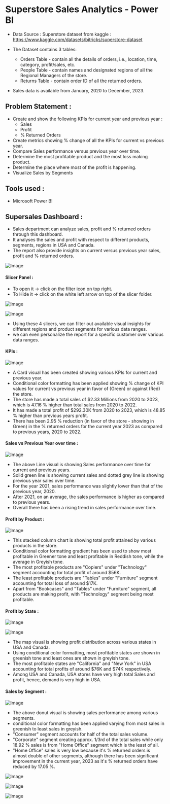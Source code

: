 # Superstore Sales Analytics - Power BI

- Data Source : Superstore dataset from kaggle : https://www.kaggle.com/datasets/bitricks/superstore-dataset

- The Dataset contains 3 tables:
    - Orders Table - contain all the details of orders, i.e., location, time, category, profit/sales, etc.
    - People Table - contain names and designated regions of all the Regional Managers of the store.
    - Returns Table - contain order ID of all the returned orders.
- Sales data is available from January, 2020 to December, 2023.

## Problem Statement :
- Create and show the following KPIs for current year and previous year : 
    - Sales
    - Profit
    - % Returned Orders
- Create metrics showing % change of all the KPIs for current vs previous year.
- Compare Sales performance versus previous year over time.
- Determine the most profitable product and the most loss making product.
- Determine the place where most of the profit is happening.
- Visualize Sales by Segments

## Tools used :
- Microsoft Power BI

## Supersales Dashboard :
- Sales department can analyze sales, profit and % returned orders through this dashboard.
- It analyses the sales and profit with respect to different products, segments, regions in USA and Canada.
- The report also provide insights on current versus previous year sales, profit and % returned orders.

![Image](https://github.com/user-attachments/assets/0a84eb28-4c46-4bec-845f-a3e46e71430e)

#### Slicer Panel :
- To open it -> click on the filter icon on top right.
- To Hide it -> click on the white left arrow on top of the slicer folder.

![Image](https://github.com/user-attachments/assets/c3bcf137-e2be-443e-824d-740a75f34cd9)

![Image](https://github.com/user-attachments/assets/21bc6db6-6919-4ca6-834e-e1252392672b)

- Using these 4 slicers, we can filter out available visual insights for different regions and product segments for various data ranges.
- we can even personalize the report for a specific customer over various data ranges.

#### KPIs :

![Image](https://github.com/user-attachments/assets/e76863f4-789c-4139-9d73-9d8fd6e9f7ff)

- A Card visual has been created showing various KPIs for current and previous year. 
- Conditional color formatting has been applied showing % change of KPI values for current vs previous year in favor of (Green) or against (Red) the store.
- The store has made a total sales of $2.33 Millions from 2020 to 2023, which is 47.16 % higher than total sales from 2020 to 2022.
- It has made a total profit of $292.30K from 2020 to 2023, which is 48.85 % higher than previous years profit.
- There has been 2.95 % reduction (in favor of the store - showing in Green) in the % returned orders for the current year 2023 as compared to previous years, 2020 to 2022.

#### Sales vs Previous Year over time :

![Image](https://github.com/user-attachments/assets/5a33bb7e-4ce5-4366-a86a-b024c3dce769)

- The above Line visual is showing Sales performance over time for current and previous years.
- Solid green line is showing current sales and dotted grey line is showing previous year sales over time.
- For the year 2021, sales performance was slightly lower than that of the previous year, 2020.
- After 2021, on an average, the sales performance is higher as compared to previous years.
- Overall there has been a rising trend in sales performance over time.

#### Profit by Product :

![Image](https://github.com/user-attachments/assets/698f87b6-334b-4f7e-b9b8-7990b12c8a9e)

- This stacked column chart is showing total profit attained by various products in the store.
- Conditional color formatting gradient has been used to show most profitable in Greener tone and least profitable in Reddish tone, while the average in Greyish tone.
- The most profitable products are "Copiers" under "Technology" segment accounting for total profit of around $56K.
- The least profitable products are "Tables" under "Furniture" segment accounting for total loss of around $17K.
- Apart from "Bookcases" and "Tables" under "Furniture" segment, all products are making profit, with "Technology" segment being most profitable.

#### Profit by State :

![Image](https://github.com/user-attachments/assets/fe02d57d-5ba7-4983-a0e9-818ed9ceeb40)

![Image](https://github.com/user-attachments/assets/bcafb480-e293-4197-8d6c-2ea6b8e8860a)

- The map visual is showing profit distribution across various states in USA and Canada.
- Using conditional color formatting, most profitable states are shown in greenish tone and least ones are shown in greyish tone.
- The most profitable states are "California" and "New York" in USA accounting for total profits of around $76K and $74K respectively.
- Among USA and Canada, USA stores have very high total Sales and profit, hence, demand is very high in USA.

#### Sales by Segment :

![Image](https://github.com/user-attachments/assets/fbe76445-c248-4842-ba8f-2b5051dfc20b)

- The above donut visual is showing sales performance among various segments.
- conditional color formatting has been applied varying from most sales in greenish to least sales in greyish.
- "Consumer" segment accounts for half of the total sales volume.
- "Corporate" segment creating approx. 1/3rd of the total sales while only 18.92 % sales is from "Home Office" segment which is the least of all.
- "Home Office" sales is very low because it's % returned orders is almost double of other segments, although there has been significant improvement in the current year, 2023 as it's % returned orders have reduced by 17.05 %.

![Image](https://github.com/user-attachments/assets/8e350e42-35e2-4fa5-8d4e-c2f24804bcaf)

![Image](https://github.com/user-attachments/assets/d2e3b841-6d66-4550-a676-b15419a56f61)

![Image](https://github.com/user-attachments/assets/0563126d-f3de-4133-9eae-9b64a7eed670)
